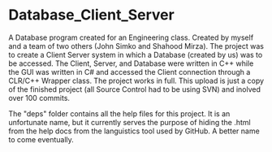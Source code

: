# Database_Client_Server
A Database program created for an Engineering class.  Created by myself and a team of two others (John Simko and Shahood Mirza).  The project was to create a Client Server system in which a Database (created by us) was to be accessed.  The Client, Server, and Database were written in C++ while the GUI was written in C# and accessed the Client connection through a CLR/C++ Wrapper class.  The project works in full.  This upload is just a copy of the finished project (all Source Control had to be using SVN) and inolved over 100 commits.

The "deps" folder contains all the help files for this project.  It is an unfortunate name, but it currently serves the purpose of hiding the .html from the help docs from the languistics tool used by GitHub.  A better name to come eventually.

